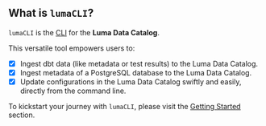 ## **What is `lumaCLI`?**

`lumaCLI` is the [CLI](https://www.w3schools.com/whatis/whatis_cli.asp) for the **Luma Data Catalog**.

This versatile tool empowers users to:

- [x] Ingest dbt data (like metadata or test results) to the Luma Data Catalog.
- [x] Ingest metadata of a PostgreSQL database to the Luma Data Catalog.
- [x] Update configurations in the Luma Data Catalog swiftly and easily, directly from the command line.

To kickstart your journey with `lumaCLI`, please visit the [Getting Started](./getting_started.md) section.
